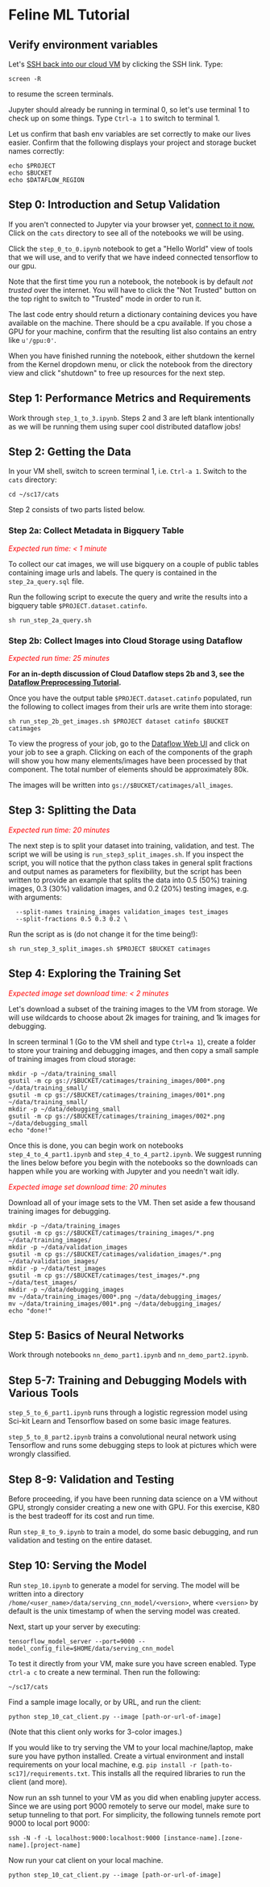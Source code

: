 # Feline ML Tutorial

## Verify environment variables

Let's [SSH back into our cloud VM](https://console.cloud.google.com/compute/instances)
by clicking the SSH link. Type:

```
screen -R
```

to resume the screen terminals.

Jupyter should already be running in terminal 0, so let's use terminal 1 to
check up on some things. Type `Ctrl-a 1` to switch to terminal 1.

Let us confirm that bash env variables are set
correctly to make our lives easier. Confirm that the following displays your
project and storage bucket names correctly:

```
echo $PROJECT
echo $BUCKET
echo $DATAFLOW_REGION
```

## Step 0: Introduction and Setup Validation

If you aren't connected to Jupyter via your browser yet,
[connect to it now.](../README.md#connect-to-jupyter) Click on the `cats`
directory to see all of the notebooks we will be using.

Click the `step_0_to_0.ipynb` notebook to get a "Hello World" view of tools that
we will use, and to verify that we have indeed connected tensorflow to our gpu.

Note that the first time you run a notebook, the notebook is by default
*not trusted* over the internet. You will have to click the "Not Trusted" button
on the top right to switch to "Trusted" mode in order to run it.

The last code entry should return a dictionary containing devices you have
available on the machine. There should be a cpu available.
If you chose a GPU for your machine, confirm that the resulting list also
contains an entry like `u'/gpu:0'`.

When you have finished running the notebook, either shutdown the kernel from
the Kernel dropdown menu, or click the notebook from the directory view and
click "shutdown" to free up resources for the next step.

## Step 1: Performance Metrics and Requirements

Work through `step_1_to_3.ipynb`. Steps 2 and 3 are left blank intentionally as
we will be running them using super cool distributed dataflow jobs!

## Step 2: Getting the Data

In your VM shell, switch to screen terminal 1, i.e. `Ctrl-a 1`. Switch to the 
`cats` directory:

```
cd ~/sc17/cats
```

Step 2 consists of two parts listed below.

### Step 2a: Collect Metadata in Bigquery Table

<span style="color:red">*Expected run time: < 1 minute*</span>

To collect our cat images, we will use bigquery on a couple of public tables
containing image urls and labels. The query is contained in the
`step_2a_query.sql` file.

Run the following script to execute the query and write the results into a
bigquery table `$PROJECT.dataset.catinfo`.

```
sh run_step_2a_query.sh
```

### Step 2b: Collect Images into Cloud Storage using Dataflow

<span style="color:red">*Expected run time: 25 minutes*</span>

**For an in-depth discussion of Cloud Dataflow steps 2b and 3, see the
[Dataflow Preprocessing Tutorial](DATAFLOW_TUTORIAL.md).**

Once you have the output table `$PROJECT.dataset.catinfo` populated, run the
following to collect images from their urls are write them into storage:

```
sh run_step_2b_get_images.sh $PROJECT dataset catinfo $BUCKET catimages
```

To view the progress of your job, go to the
[Dataflow Web UI](https://console.cloud.google.com/dataflow)
and click on your job to see a graph. Clicking on each of the components of
the graph will show you how many elements/images have been processed by that
component. The total number of elements should be approximately 80k.

The images will be written into `gs://$BUCKET/catimages/all_images`.

## Step 3: Splitting the Data

<span style="color:red">*Expected run time: 20 minutes*</span>

The next step is to split your dataset into training, validation, and test.
The script we will be using is `run_step3_split_images.sh`. If you inspect
the script, you will notice that the python class takes in general
split fractions and output names as parameters for flexibility, but the script
has been written to provide an example that splits the data into
0.5 (50%) training images, 0.3 (30%) validation images, and 0.2 (20%) testing
images, e.g. with arguments:

```
  --split-names training_images validation_images test_images
  --split-fractions 0.5 0.3 0.2 \
```

Run the script as is (do not change it for the time being!):

```
sh run_step_3_split_images.sh $PROJECT $BUCKET catimages
```

## Step 4: Exploring the Training Set

<span style="color:red">*Expected image set download time: < 2 minutes*</span>

Let's download a subset of the training images to the VM from storage. We will
use wildcards to choose about 2k images for training, and 1k images for
debugging.

In screen terminal 1 (Go to the VM shell and type `Ctrl+a 1`), create a folder
to store your training and debugging images, and then copy a small sample of
training images from cloud storage:

```
mkdir -p ~/data/training_small
gsutil -m cp gs://$BUCKET/catimages/training_images/000*.png ~/data/training_small/
gsutil -m cp gs://$BUCKET/catimages/training_images/001*.png ~/data/training_small/
mkdir -p ~/data/debugging_small
gsutil -m cp gs://$BUCKET/catimages/training_images/002*.png ~/data/debugging_small
echo "done!"
```

Once this is done, you can begin work on notebooks `step_4_to_4_part1.ipynb` and
`step_4_to_4_part2.ipynb`.  We suggest running the lines below before you begin with
the notebooks so the downloads can happen while you are working with Jupyter and you
needn't wait idly.

<span style="color:red">*Expected image set download time: 20 minutes*</span>

Download all of your image sets to the VM. Then set aside a few thousand
training images for debugging.

```
mkdir -p ~/data/training_images
gsutil -m cp gs://$BUCKET/catimages/training_images/*.png ~/data/training_images/
mkdir -p ~/data/validation_images
gsutil -m cp gs://$BUCKET/catimages/validation_images/*.png ~/data/validation_images/
mkdir -p ~/data/test_images
gsutil -m cp gs://$BUCKET/catimages/test_images/*.png ~/data/test_images/
mkdir -p ~/data/debugging_images
mv ~/data/training_images/000*.png ~/data/debugging_images/
mv ~/data/training_images/001*.png ~/data/debugging_images/
echo "done!"
```

## Step 5: Basics of Neural Networks

Work through notebooks `nn_demo_part1.ipynb` and `nn_demo_part2.ipynb`.

## Step 5-7: Training and Debugging Models with Various Tools

`step_5_to_6_part1.ipynb` runs through a logistic regression model using Sci-kit
Learn and Tensorflow based on some basic image features.

`step_5_to_8_part2.ipynb` trains a convolutional neural network using
Tensorflow and runs some debugging steps to look at pictures which were wrongly
classified.

## Step 8-9: Validation and Testing

Before proceeding, if you have been running data science on a VM without GPU,
strongly consider creating a new one with GPU. For this exercise, K80 is the
best tradeoff for its cost and run time.

Run `step_8_to_9.ipynb` to train a model, do some basic debugging, and run
validation and testing on the entire dataset.

## Step 10: Serving the Model

Run `step_10.ipynb` to generate a model for serving. The model will be written
into a directory `/home/<user_name>/data/serving_cnn_model/<version>`, where
`<version>` by default is the unix timestamp of when the serving model was
created.

Next, start up your server by executing:

```
tensorflow_model_server --port=9000 --model_config_file=$HOME/data/serving_cnn_model
```

To test it directly from your VM, make sure you have screen enabled.
Type `ctrl-a c` to create a new terminal. Then run the following:

``` 
~/sc17/cats
```

Find a sample image locally, or by URL, and run the client:

```
python step_10_cat_client.py --image [path-or-url-of-image]
```

(Note that this client only works for 3-color images.)

If you would like to try serving the VM to your local machine/laptop, make sure
you have python installed. Create a virtual environment and install requirements
on your local machine, e.g. `pip install -r [path-to-sc17]/requirements.txt`.
This installs all the required libraries to run the client (and more).

Now run an ssh tunnel to your VM as you did when enabling jupyter access.
Since we are using port 9000 remotely to serve our model, make sure to setup
tunneling to that port. For simplicity, the following tunnels remote port 9000
to local port 9000:

```
ssh -N -f -L localhost:9000:localhost:9000 [instance-name].[zone-name].[project-name]
```

Now run your cat client on your local machine.

```
python step_10_cat_client.py --image [path-or-url-of-image]
```
